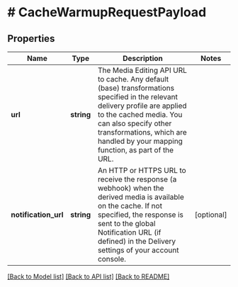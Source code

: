 # # CacheWarmupRequestPayload

## Properties

Name | Type | Description | Notes
------------ | ------------- | ------------- | -------------
**url** | **string** | The Media Editing API URL to cache. Any default (base) transformations specified in the relevant delivery profile are applied to the cached media. You can also specify other transformations, which are handled by your mapping function, as part of the URL. |
**notification_url** | **string** | An HTTP or HTTPS URL to receive the response (a webhook) when the derived media is available on the cache. If not specified, the response is sent to the global Notification URL (if defined) in the Delivery settings of your account console. | [optional]

[[Back to Model list]](../../README.md#models) [[Back to API list]](../../README.md#endpoints) [[Back to README]](../../README.md)
